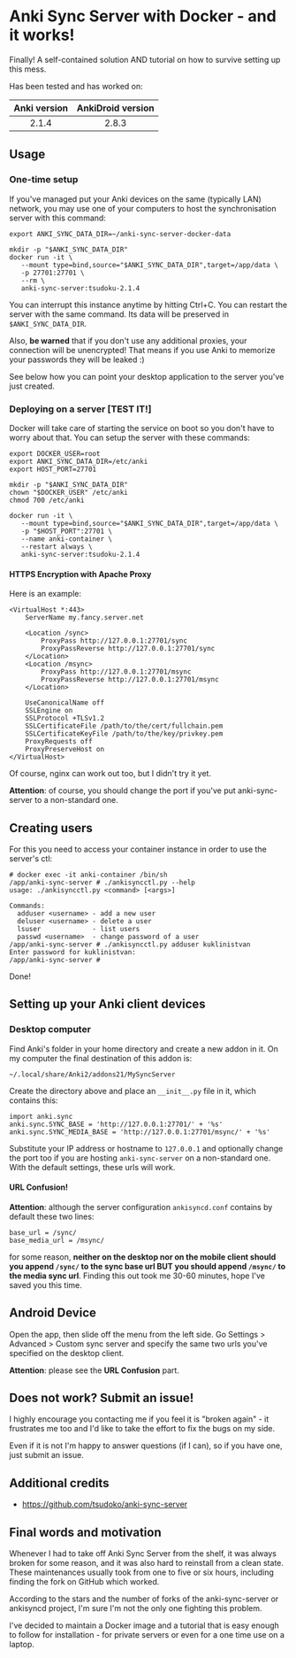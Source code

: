 # Anki Sync Server with Docker - and it works!

Finally! A self-contained solution AND tutorial on how to survive setting up this mess.

Has been tested and has worked on: 

| Anki version  | AnkiDroid version |
| :----------:  | :---------------: |
| 2.1.4         | 2.8.3             |

## Usage

### One-time setup

If you've managed put your Anki devices on the same (typically LAN) network, you may use one of your computers to host the synchronisation server with this command:

    export ANKI_SYNC_DATA_DIR=~/anki-sync-server-docker-data

    mkdir -p "$ANKI_SYNC_DATA_DIR"
    docker run -it \
       --mount type=bind,source="$ANKI_SYNC_DATA_DIR",target=/app/data \
       -p 27701:27701 \
       --rm \
       anki-sync-server:tsudoku-2.1.4
       
You can interrupt this instance anytime by hitting Ctrl+C. You can restart the server with the same command. Its data will be preserved in `$ANKI_SYNC_DATA_DIR`.

Also, **be warned** that if you don't use any additional proxies, your connection will be unencrypted! That means if you use Anki to memorize your passwords they will be leaked :)

See below how you can point your desktop application to the server you've just created.

### Deploying on a server [TEST IT!]

Docker will take care of starting the service on boot so you don't have to worry about that. You can setup the server with these commands:

    export DOCKER_USER=root
    export ANKI_SYNC_DATA_DIR=/etc/anki
    export HOST_PORT=27701

    mkdir -p "$ANKI_SYNC_DATA_DIR"
    chown "$DOCKER_USER" /etc/anki
    chmod 700 /etc/anki
    
    docker run -it \
       --mount type=bind,source="$ANKI_SYNC_DATA_DIR",target=/app/data \
       -p "$HOST_PORT":27701 \
       --name anki-container \
       --restart always \
       anki-sync-server:tsudoku-2.1.4
    
#### HTTPS Encryption with Apache Proxy

Here is an example:

    <VirtualHost *:443>
        ServerName my.fancy.server.net
        
        <Location /sync>
            ProxyPass http://127.0.0.1:27701/sync
            ProxyPassReverse http://127.0.0.1:27701/sync
        </Location>
        <Location /msync>
            ProxyPass http://127.0.0.1:27701/msync
            ProxyPassReverse http://127.0.0.1:27701/msync
        </Location>
    
        UseCanonicalName off
        SSLEngine on
        SSLProtocol +TLSv1.2
        SSLCertificateFile /path/to/the/cert/fullchain.pem
        SSLCertificateKeyFile /path/to/the/key/privkey.pem
        ProxyRequests off
        ProxyPreserveHost on
    </VirtualHost>
    
Of course, nginx can work out too, but I didn't try it yet.

**Attention**: of course, you should change the port if you've put anki-sync-server to a non-standard one.
  
## Creating users

For this you need to access your container instance in order to use the server's ctl:

    # docker exec -it anki-container /bin/sh
    /app/anki-sync-server # ./ankisyncctl.py --help
    usage: ./ankisyncctl.py <command> [<args>]
    
    Commands:
      adduser <username> - add a new user
      deluser <username> - delete a user
      lsuser             - list users
      passwd <username>  - change password of a user
    /app/anki-sync-server # ./ankisyncctl.py adduser kuklinistvan
    Enter password for kuklinistvan:
    /app/anki-sync-server #
    
Done!

## Setting up your Anki client devices

### Desktop computer

Find Anki's folder in your home directory and create a new addon in it. On my computer the final destination of this addon is:

    ~/.local/share/Anki2/addons21/MySyncServer
    
Create the directory above and place an `__init__.py` file in it, which contains this:

    import anki.sync
    anki.sync.SYNC_BASE = 'http://127.0.0.1:27701/' + '%s'
    anki.sync.SYNC_MEDIA_BASE = 'http://127.0.0.1:27701/msync/' + '%s'

Substitute your IP address or hostname to `127.0.0.1` and optionally change the port too if you are hosting `anki-sync-server` on a non-standard one. With the default settings, these urls will work.

#### URL Confusion!

**Attention**: although the server configuration `ankisyncd.conf` contains by default these two lines:

    base_url = /sync/
    base_media_url = /msync/
    
for some reason, **neither on the desktop nor on the mobile client should you append `/sync/` to the sync base url BUT you should append `/msync/` to the media sync url**. Finding this out took me 30-60 minutes, hope I've saved you this time.

## Android Device

Open the app, then slide off the menu from the left side. Go Settings > Advanced > Custom sync server and specify the same two urls you've specified on the desktop client.

**Attention**: please see the **URL Confusion** part.

## Does not work? Submit an issue!

I highly encourage you contacting me if you feel it is "broken again" - it frustrates me too and I'd like to take the effort to fix the bugs on my side.

Even if it is not I'm happy to answer questions (if I can), so if you have one, just submit an issue.

## Additional credits

* https://github.com/tsudoko/anki-sync-server

## Final words and motivation

Whenever I had to take off Anki Sync Server from the shelf, it was always broken for some reason, and it was also hard to reinstall from a clean state. These maintenances usually took from one to five or six hours, including finding the fork on GitHub which worked.

According to the stars and the number of forks of the anki-sync-server or ankisyncd project, I'm sure I'm not the only one fighting this problem.

I've decided to maintain a Docker image and a tutorial that is easy enough to follow for installation - for private servers or even for a one time use on a laptop.

